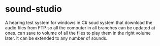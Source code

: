 # sound-studio
A hearing test system for windows in C#
soud system that download the audio files from FTP so all the computer in all branches can be updated at ones.
can save to volume of all the files to play them in the right volume later.
it can be extended to any number of sounds.
